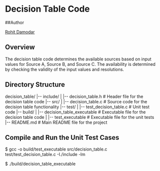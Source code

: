 # Decision Table Code
##Author 

[Rohit Damodar](drohit@umich.edu)

## Overview

The decision table code determines the available sources based on input values for Source A, Source B, and Source C. The availability is determined by checking the validity of the input values and resolutions.

## Directory Structure

decision_table/
|-- include/
| |-- decision_table.h # Header file for the decision table code
|-- src/
| |-- decision_table.c # Source code for the decision table functionality
|-- test/
| |-- test_decision_table.c # Unit test code
|-- build/
| |-- decision_table_executable # Executable file for the decision table code
| |-- test_executable # Executable file for the unit tests
|-- README.md # Main README file for the project

## Compile and Run the Unit Test Cases

$ gcc -o build/test_executable src/decision_table.c test/test_decision_table.c -I./include -lm

$ ./build/decision_table_executable
